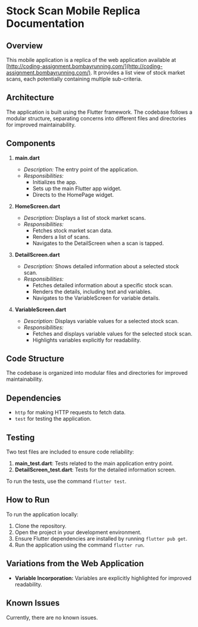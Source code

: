 # Stock Scan Mobile Replica Documentation

## Overview

This mobile application is a replica of the web application available at [http://coding-assignment.bombayrunning.com/](http://coding-assignment.bombayrunning.com/). It provides a list view of stock market scans, each potentially containing multiple sub-criteria.

## Architecture

The application is built using the Flutter framework. The codebase follows a modular structure, separating concerns into different files and directories for improved maintainability.

## Components

1. **main.dart**
    - *Description:* The entry point of the application.
    - *Responsibilities:*
        - Initializes the app.
        - Sets up the main Flutter app widget.
        - Directs to the HomePage widget.

3. **HomeScreen.dart**
    - *Description:* Displays a list of stock market scans.
    - *Responsibilities:*
        - Fetches stock market scan data.
        - Renders a list of scans.
        - Navigates to the DetailScreen when a scan is tapped.

5. **DetailScreen.dart**
    - *Description:* Shows detailed information about a selected stock scan.
    - *Responsibilities:*
        - Fetches detailed information about a specific stock scan.
        - Renders the details, including text and variables.
        - Navigates to the VariableScreen for variable details.

7. **VariableScreen.dart**
    - *Description:* Displays variable values for a selected stock scan.
    - *Responsibilities:*
        - Fetches and displays variable values for the selected stock scan.
        - Highlights variables explicitly for readability.

## Code Structure

The codebase is organized into modular files and directories for improved maintainability.

## Dependencies

- `http` for making HTTP requests to fetch data.
- `test` for testing the application.

## Testing

Two test files are included to ensure code reliability:

1. **main_test.dart**: Tests related to the main application entry point.
2. **DetailScreen_test.dart**: Tests for the detailed information screen.

To run the tests, use the command `flutter test`.

## How to Run

To run the application locally:

1. Clone the repository.
2. Open the project in your development environment.
3. Ensure Flutter dependencies are installed by running `flutter pub get`.
4. Run the application using the command `flutter run`.

## Variations from the Web Application

- **Variable Incorporation:** Variables are explicitly highlighted for improved readability.

## Known Issues

Currently, there are no known issues.
